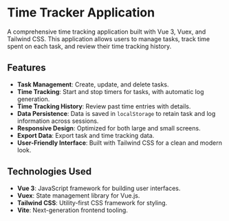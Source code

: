 # Time Tracker Application

A comprehensive time tracking application built with Vue 3, Vuex, and Tailwind CSS. This application allows users to manage tasks, track time spent on each task, and review their time tracking history.

## Features

- **Task Management**: Create, update, and delete tasks.
- **Time Tracking**: Start and stop timers for tasks, with automatic log generation.
- **Time Tracking History**: Review past time entries with details.
- **Data Persistence**: Data is saved in `localStorage` to retain task and log information across sessions.
- **Responsive Design**: Optimized for both large and small screens.
- **Export Data**: Export task and time tracking data.
- **User-Friendly Interface**: Built with Tailwind CSS for a clean and modern look.

## Technologies Used

- **Vue 3**: JavaScript framework for building user interfaces.
- **Vuex**: State management library for Vue.js.
- **Tailwind CSS**: Utility-first CSS framework for styling.
- **Vite**: Next-generation frontend tooling.
